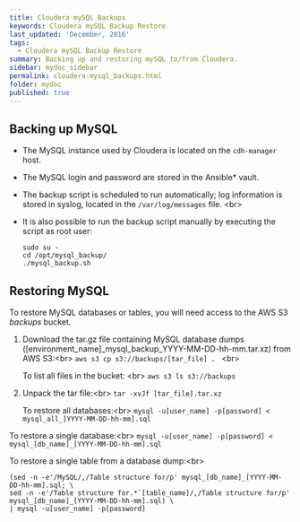 ```yaml
---
title: Cloudera mySQL Backups
keywords: Cloudera mySQL Backup Restore
last_updated: 'December, 2016'
tags:
  - Cloudera mySQL Backup Restore
summary: Backing up and restoring mySQL to/from Cloudera.
sidebar: mydoc_sidebar
permalink: cloudera-mysql_backups.html
folder: mydoc
published: true
---
```


## Backing up MySQL 

* The MySQL instance used by Cloudera is located on the `cdh-manager` host.
* The MySQL login and password are stored in the Ansible* vault.

* The backup script is scheduled to run automatically; log information is stored in syslog, located in the `/var/log/messages` file. <br\>
* It is also possible to run the backup script manually by executing the script as root user:

    ```
    sudo su -
    cd /opt/mysql_backup/
    ./mysql_backup.sh
    ```

## Restoring MySQL

To restore MySQL databases or tables, you will need access to the AWS S3 *backups* bucket.

1. Download the tar.gz file containing MySQL database dumps ([environment_name]_mysql_backup_YYYY-MM-DD-hh-mm.tar.xz) from AWS S3:<br\>
   `aws s3 cp s3://backups/[tar_file] . ` <br\>

   To list all files in the bucket: <br\>
   `aws s3 ls s3://backups `
  
2. Unpack the tar file:<br\>
   `tar -xvJf [tar_file].tar.xz`
   
   To restore all databases:<br\>
   `mysql -u[user_name] -p[password] <  mysql_all_[YYYY-MM-DD-hh-mm].sql`

  To restore a single database:<br\>
   `mysql -u[user_name] -p[password] <  mysql_[db_name]_[YYYY-MM-DD-hh-mm].sql`
   
  To restore a single table from a database dump:<br\>
   ```
(sed -n -e'/MySQL/,/Table structure for/p' mysql_[db_name]_[YYYY-MM-DD-hh-mm].sql; \
sed -n -e'/Table structure for.*`[table_name]/,/Table structure for/p' mysql_[db_name]_[YYYY-MM-DD-hh-mm].sql) \
   | mysql -u[user_name] -p[password]
```
